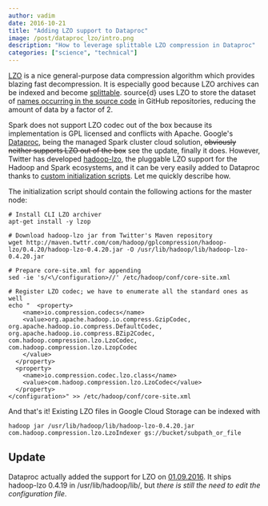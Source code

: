 ```yaml
---
author: vadim
date: 2016-10-21
title: "Adding LZO support to Dataproc"
image: /post/dataproc_lzo/intro.png
description: "How to leverage splittable LZO compression in Dataproc"
categories: ["science", "technical"]
---
```

[LZO](https://en.wikipedia.org/wiki/Lempel%E2%80%93Ziv%E2%80%93Oberhumer) is a nice
general-purpose data compression algorithm which provides blazing fast decompression.
It is especially good because LZO archives can be indexed and become
[splittable](http://stackoverflow.com/questions/34208051/when-are-files-splittable).
source{d} uses LZO to store the dataset of [names occurring in the source code](http://blog.sourced.tech/post/github_topic_modeling/)
in GitHub repositories, reducing the amount of data by a factor of 2.

Spark does not support LZO codec out of the box because its implementation
is GPL licensed and conflicts with Apache. Google's [Dataproc](https://cloud.google.com/dataproc/),
being the managed Spark cluster cloud solution, <span style="text-decoration: line-through;">obviously neither supports LZO out of the box</span>
see the update, finally it does. However, Twitter has developed
[hadoop-lzo](https://github.com/twitter/hadoop-lzo), the pluggable LZO support
for the Hadoop and Spark ecosystems, and it can be very easily added to Dataproc thanks
to [custom initialization scripts](https://cloud.google.com/dataproc/docs/concepts/init-actions).
Let me quickly describe how.

The initialization script should contain the following actions for the master node:
```
# Install CLI LZO archiver
apt-get install -y lzop

# Download hadoop-lzo jar from Twitter's Maven repository
wget http://maven.twttr.com/com/hadoop/gplcompression/hadoop-lzo/0.4.20/hadoop-lzo-0.4.20.jar -O /usr/lib/hadoop/lib/hadoop-lzo-0.4.20.jar

# Prepare core-site.xml for appending
sed -ie 's/<\/configuration>//' /etc/hadoop/conf/core-site.xml

# Register LZO codec; we have to enumerate all the standard ones as well
echo "  <property>
    <name>io.compression.codecs</name>
    <value>org.apache.hadoop.io.compress.GzipCodec, org.apache.hadoop.io.compress.DefaultCodec, org.apache.hadoop.io.compress.BZip2Codec, com.hadoop.compression.lzo.LzoCodec, com.hadoop.compression.lzo.LzopCodec
    </value>
  </property>
  <property>
    <name>io.compression.codec.lzo.class</name>
    <value>com.hadoop.compression.lzo.LzoCodec</value>
  </property>
</configuration>" >> /etc/hadoop/conf/core-site.xml
```
And that's it! Existing LZO files in Google Cloud Storage can be indexed with
```
hadoop jar /usr/lib/hadoop/lib/hadoop-lzo-0.4.20.jar com.hadoop.compression.lzo.LzoIndexer gs://bucket/subpath_or_file
```

Update
------
Dataproc actually added the support for LZO on [01.09.2016](https://cloud.google.com/dataproc/docs/release-notes/service#september_1_2016).
It ships hadoop-lzo 0.4.19 in /usr/lib/hadoop/lib/, but *there is still the need to edit the
configuration file*.
